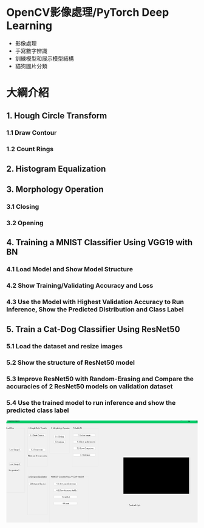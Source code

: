# OpenCV影像處理/PyTorch Deep Learning
- 影像處理
- 手寫數字辨識
- 訓練模型和展示模型結構
- 貓狗圖片分類

# 大綱介紹
## 1. Hough Circle Transform
### 1.1 Draw Contour
### 1.2 Count Rings

## 2. Histogram Equalization

## 3. Morphology Operation
### 3.1 Closing
### 3.2 Opening

## 4. Training a MNIST Classifier Using VGG19 with BN
### 4.1 Load Model and Show Model Structure
### 4.2 Show Training/Validating Accuracy and Loss
### 4.3 Use the Model with Highest Validation Accuracy to Run Inference, Show the Predicted Distribution and Class Label

## 5. Train a Cat-Dog Classifier Using ResNet50
### 5.1 Load the dataset and resize images
### 5.2 Show the structure of ResNet50 model
### 5.3 Improve ResNet50 with Random-Erasing and Compare the accuracies of 2 ResNet50 models on validation dataset
### 5.4 Use the trained model to run inference and show the predicted class label

![image](2222.png)



